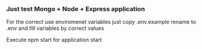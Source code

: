### Just test Mongo + Node + Express application

  For the correct use enviromenet variables just copy .env.example rename to .env and fill variables by correct values

  Execute npm start for application start
